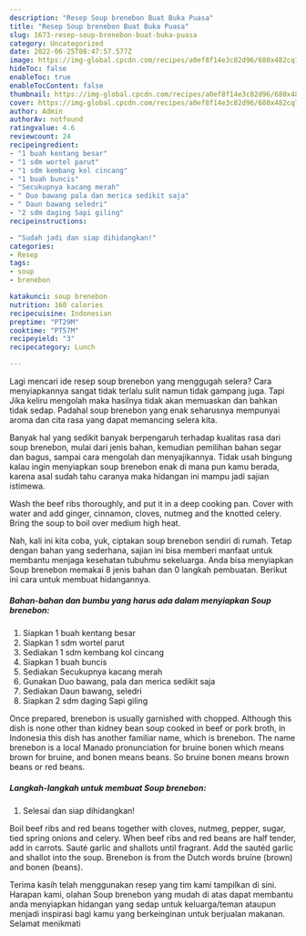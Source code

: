 ```yaml
---
description: "Resep Soup brenebon Buat Buka Puasa"
title: "Resep Soup brenebon Buat Buka Puasa"
slug: 1673-resep-soup-brenebon-buat-buka-puasa
category: Uncategorized
date: 2022-06-25T08:47:57.577Z
image: https://img-global.cpcdn.com/recipes/a0ef8f14e3c82d96/680x482cq70/soup-brenebon-foto-resep-utama.jpg
hideToc: false
enableToc: true
enableTocContent: false
thumbnail: https://img-global.cpcdn.com/recipes/a0ef8f14e3c82d96/680x482cq70/soup-brenebon-foto-resep-utama.jpg
cover: https://img-global.cpcdn.com/recipes/a0ef8f14e3c82d96/680x482cq70/soup-brenebon-foto-resep-utama.jpg
author: Admin
authorAv: notfound
ratingvalue: 4.6
reviewcount: 24
recipeingredient:
- "1 buah kentang besar"
- "1 sdm wortel parut"
- "1 sdm kembang kol cincang"
- "1 buah buncis"
- "Secukupnya kacang merah"
- " Duo bawang pala dan merica sedikit saja"
- " Daun bawang seledri"
- "2 sdm daging Sapi giling"
recipeinstructions:

- "Sudah jadi dan siap dihidangkan!"
categories:
- Resep
tags:
- soup
- brenebon

katakunci: soup brenebon 
nutrition: 160 calories
recipecuisine: Indonesian
preptime: "PT29M"
cooktime: "PT57M"
recipeyield: "3"
recipecategory: Lunch

---
```



Lagi mencari ide resep soup brenebon yang menggugah selera? Cara menyiapkannya sangat tidak terlalu sulit namun tidak gampang juga. Tapi Jika keliru mengolah maka hasilnya tidak akan memuaskan dan bahkan tidak sedap. Padahal soup brenebon yang enak seharusnya mempunyai aroma dan cita rasa yang dapat memancing selera kita.


Banyak hal yang sedikit banyak berpengaruh terhadap kualitas rasa dari soup brenebon, mulai dari jenis bahan, kemudian pemilihan bahan segar dan bagus, sampai cara mengolah dan menyajikannya. Tidak usah bingung kalau ingin menyiapkan soup brenebon enak di mana pun kamu berada, karena asal sudah tahu caranya maka hidangan ini mampu jadi sajian istimewa.

Wash the beef ribs thoroughly, and put it in a deep cooking pan. Cover with water and add ginger, cinnamon, cloves, nutmeg and the knotted celery. Bring the soup to boil over medium high heat.


Nah, kali ini kita coba, yuk, ciptakan soup brenebon sendiri di rumah. Tetap dengan bahan yang sederhana, sajian ini bisa memberi manfaat untuk membantu menjaga kesehatan tubuhmu sekeluarga. Anda bisa menyiapkan Soup brenebon memakai 8 jenis bahan dan 0 langkah pembuatan. Berikut ini cara untuk membuat hidangannya.

<!--inarticleads1-->

##### Bahan-bahan dan bumbu yang harus ada dalam menyiapkan Soup brenebon:

1. Siapkan 1 buah kentang besar
1. Siapkan 1 sdm wortel parut
1. Sediakan 1 sdm kembang kol cincang
1. Siapkan 1 buah buncis
1. Sediakan Secukupnya kacang merah
1. Gunakan  Duo bawang, pala dan merica sedikit saja
1. Sediakan  Daun bawang, seledri
1. Siapkan 2 sdm daging Sapi giling


Once prepared, brenebon is usually garnished with chopped. Although this dish is none other than kidney bean soup cooked in beef or pork broth, in Indonesia this dish has another familiar name, which is brenebon. The name brenebon is a local Manado pronunciation for bruine bonen which means brown for bruine, and bonen means beans. So bruine bonen means brown beans or red beans. 

<!--inarticleads2-->

##### Langkah-langkah untuk membuat Soup brenebon:


1. Selesai dan siap dihidangkan!

Boil beef ribs and red beans together with cloves, nutmeg, pepper, sugar, tied spring onions and celery. When beef ribs and red beans are half tender, add in carrots. Sauté garlic and shallots until fragrant. Add the sautéd garlic and shallot into the soup. Brenebon is from the Dutch words bruine (brown) and bonen (beans). 

Terima kasih telah menggunakan resep yang tim kami tampilkan di sini. Harapan kami, olahan Soup brenebon yang mudah di atas dapat membantu anda menyiapkan hidangan yang sedap untuk keluarga/teman ataupun menjadi inspirasi bagi kamu yang berkeinginan untuk berjualan makanan. Selamat menikmati
